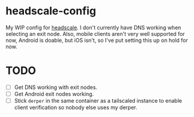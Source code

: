 <!-- cspell:ignore headscale derper tailscaled -->

# headscale-config

My WIP config for [headscale](https://github.com/juanfont/headscale). I don't currently have DNS working when selecting an exit node. Also, mobile clients aren't very well supported for now, Android is doable, but iOS isn't, so I've put setting this up on hold for now.

# TODO

- [ ] Get DNS working with exit nodes.
- [ ] Get Android exit nodes working.
- [ ] Stick `derper` in the same container as a tailscaled instance to enable client verification so nobody else uses my derper.
